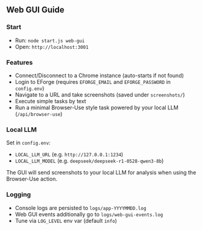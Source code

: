 ## Web GUI Guide

### Start
- Run: `node start.js web-gui`
- Open: `http://localhost:3001`

### Features
- Connect/Disconnect to a Chrome instance (auto-starts if not found)
- Login to EForge (requires `EFORGE_EMAIL` and `EFORGE_PASSWORD` in `config.env`)
- Navigate to a URL and take screenshots (saved under `screenshots/`)
- Execute simple tasks by text
- Run a minimal Browser-Use style task powered by your local LLM (`/api/browser-use`)

### Local LLM
Set in `config.env`:
- `LOCAL_LLM_URL` (e.g. `http://127.0.0.1:1234`)
- `LOCAL_LLM_MODEL` (e.g. `deepseek/deepseek-r1-0528-qwen3-8b`)

The GUI will send screenshots to your local LLM for analysis when using the Browser-Use action.

### Logging
- Console logs are persisted to `logs/app-YYYYMMDD.log`
- Web GUI events additionally go to `logs/web-gui-events.log`
- Tune via `LOG_LEVEL` env var (default `info`)
